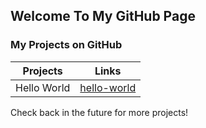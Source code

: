 ## Welcome To My GitHub Page

### My Projects on GitHub

| Projects | Links |
| ---------------- | ----- |
| Hello World      | [hello-world](https://github.com/WedelFelix/hello-world)|

Check back in the future for more projects!
